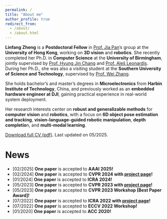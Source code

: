 ```yaml
---
permalink: /
title: "About me"
author_profile: true
redirect_from: 
  - /about/
  - /about.html
---
```

**Linfang Zheng** is a **Postdoctoral Fellow** in [Prof. Jia Pan](https://www.cs.hku.hk/people/academic-staff/jpan)’s group at the **University of Hong Kong**, working on **3D vision** and **robotics**. She recently completed her Ph.D. in **Computer Science** at the **University of Birmingham**, jointly supervised by [Prof. Hyung Jin Chang](https://hyungjinchang.wordpress.com/) and [Prof. Ale&scaron; Leonardis](https://www.cs.bham.ac.uk/~leonarda/). During her Ph.D., she was also a visiting student at the **Southern University of Science and Technology**, supervised by [Prof. Wei Zhang](https://www.sustech.edu.cn/en/faculties/zhangwei-2.html).

She holds bachelor’s and master’s degrees in **Microelectronics** from **Harbin Institute of Technology**, China, and previously worked as an **embedded hardware engineer at DJI**, gaining practical experience in real-world system deployment.

Her research interests center on **robust and generalizable methods** for **computer vision** and **robotics**, with a focus on **6D object pose estimation and tracking**, **vision-language-guided robotic manipulation**, **depth completio**n, and **multi-modal learning**.

[Download full CV (pdf)](https://lynne-zheng-linfang.github.io/files/CV.pdf). Last updated on 05/2025.


News
======
 * [02/2025] **One paper** is accepted to **AAAI 2025!**
 * [02/2024] **One paper** is accepted to **CVPR 2024 with [project page](https://lynne-zheng-linfang.github.io/georef.github.io/)!**
 * [01/2024] **One paper** is accepted to **ICRA 2024!**
 * [05/2023] **One paper** is accepted to **CVPR 2023 with [project page](https://lynne-zheng-linfang.github.io/hspose.github.io/)!**
 * [05/2023] **One paper** is accepted to **CVPR 2023 Workshop [Best Paper Award]!**
 * [07/2022] **One paper** is accepted to **ICRA 2022 with [project page](https://lynne-zheng-linfang.github.io/TP-AE.github.io/)!**
 * [07/2022] **One paper** is accepted to **ECCV 2022 Workshop!**
 * [01/2020] **One paper** is accepted to **ACC 2020!**

